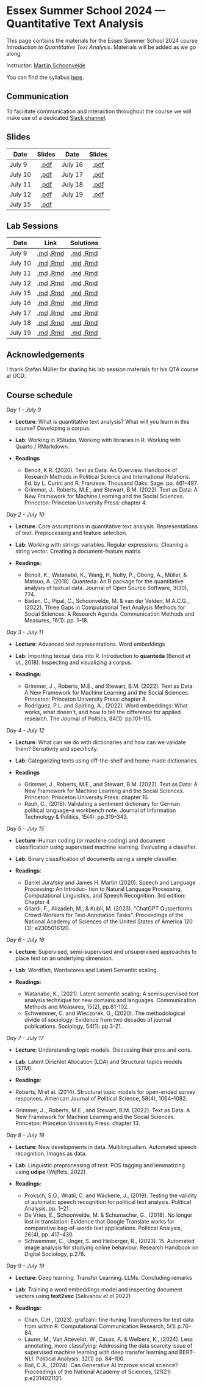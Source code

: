 # Essex Summer School 2024 — Quantitative Text Analysis

This page contains the materials for the Essex Summer School 2024 course *Introduction to Quantitative Text Analysis*. Materials will be added as we go along.

Instructor: [Martijn Schoonvelde](http://mschoonvelde.com)

You can find the syllabus [here](Syllabus_QTA.pdf).

## Communication

To facilitate communication and interaction throughout the course we will make use of a dedicated [Slack channel](https://essqta24.slack.com).

## Slides

| Date        | Slides           |  Date        | Slides           |
| ------------- |:-------------:| ------------- |:-------------:|
| July  9   | [.pdf](Slides/Slides_QTA_1.pdf)| July  16   | [.pdf](Slides/Slides_QTA_6.pdf) |
| July  10   | [.pdf](Slides/Slides_QTA_2.pdf)| July  17   | [.pdf](Slides/Slides_QTA_7.pdf) |
| July  11   | [.pdf](Slides/Slides_QTA_3.pdf) | July  18   | [.pdf]() |
| July  12   | [.pdf](Slides/Slides_QTA_4.pdf)| July  19   |[.pdf]() |
| July  15   | [.pdf]( Slides/Slides_QTA_5.pdf)|  |


## Lab Sessions

| Date        | Link           | Solutions           |    
| ------------- |:-------------:|:-------------:|
| July  9   |  [.md]( Lab_sessions/Day_1/Lab_Session_QTA_1.md ) [.Rmd]( Lab_sessions/Day_1/Lab_Session_QTA_1.Rmd )  | [.md]( Lab_sessions/Day_1/Lab_Session_QTA_1_Answers.md ) [.Rmd]( Lab_sessions/Day_1/Lab_Session_QTA_1_Answers.Rmd ) |
| July  10   | [.md]( Lab_sessions/Day_2/Lab_Session_QTA_2.md ) [.Rmd]( Lab_sessions/Day_2/Lab_Session_QTA_2.Rmd )  | [.md]( Lab_sessions/Day_2/Lab_Session_QTA_2_Answers.md ) [.Rmd]( Lab_sessions/Day_2/Lab_Session_QTA_2_Answers.Rmd ) |
| July  11   | [.md]( Lab_sessions/Day_3/Lab_Session_QTA_3.md ) [.Rmd]( Lab_sessions/Day_3/Lab_Session_QTA_3.Rmd )  | [.md]( Lab_sessions/Day_3/Lab_Session_QTA_3_Answers.md ) [.Rmd]( Lab_sessions/Day_3/Lab_Session_QTA_3_Answers.Rmd ) |
| July  12   | [.md]( Lab_sessions/Day_4/Lab_Session_QTA_4.md ) [.Rmd]( Lab_sessions/Day_4/Lab_Session_QTA_4.Rmd )  | [.md]( Lab_sessions/Day_4/Lab_Session_QTA_4_Answers.md ) [.Rmd]( Lab_sessions/Day_4/Lab_Session_QTA_4_Answers.Rmd ) |
| July  15   | [.md]( Lab_sessions/Day_5/Lab_Session_QTA_5.md ) [.Rmd]( Lab_sessions/Day_5/Lab_Session_QTA_5.Rmd )  | [.md]( Lab_sessions/Day_5/Lab_Session_QTA_5_Answers.md ) [.Rmd]( Lab_sessions/Day_5/Lab_Session_QTA_5_Answers.Rmd ) |
| July  16   | [.md]( Lab_sessions/Day_6/Lab_Session_QTA_6.md ) [.Rmd]( Lab_sessions/Day_6/Lab_Session_QTA_6.Rmd )  | [.md]( Lab_sessions/Day_6/Lab_Session_QTA_6_Answers.md ) [.Rmd]( Lab_sessions/Day_6/Lab_Session_QTA_6_Answers.Rmd ) |
| July  17   | [.md]( Lab_sessions/Day_7/Lab_Session_QTA_7.md ) [.Rmd]( Lab_sessions/Day_7/Lab_Session_QTA_7.Rmd )  | [.md]( Lab_sessions/Day_7/Lab_Session_QTA_7_Answers.md ) [.Rmd]( Lab_sessions/Day_7/Lab_Session_QTA_7_Answers.Rmd ) |
| July  18   | [.md]( Lab_sessions/Day_8/Lab_Session_QTA_8.md ) [.Rmd]( Lab_sessions/Day_8/Lab_Session_QTA_8.Rmd )  | [.md]( Lab_sessions/Day_8/Lab_Session_QTA_8_Answers.md ) [.Rmd]( Lab_sessions/Day_8/Lab_Session_QTA_8_Answers.Rmd ) |
| July  19   | [.md]() [.Rmd]() | [.md]() [.Rmd]() |

<!-- ## Flash talks

| Name        | Link           | 
| ------------- |:-------------:| 
 -->

## Acknowledgements

I thank Stefan Müller for sharing his lab session materials for his QTA course at UCD.

## Course schedule


*Day 1 - July 9*

 - **Lecture**: What is quantitative text analysis? What will you learn in this course? Developing a corpus.
 
-  **Lab**: Working in RStudio. Working with libraries in R. Working with Quarto / RMarkdown. 

- **Readings**
  - Benoit, K.R. (2020). Text as Data: An Overview. Handbook of Research Methods in Political Science and International Relations. Ed. by L. Curini and R. Franzese. Thousand Oaks: Sage: pp. 461–497.
  - Grimmer, J., Roberts, M.E., and Stewart, B.M. (2022). Text as Data: A New Framework for Machine Learning and the Social Sciences. Princeton: Princeton University Press: chapter 4.

*Day 2 - July 10*

-	**Lecture**: Core assumptions in quantitative text analysis. Representations of text. Preprocessing and feature selection.

-	**Lab**: Working with strings variables. Regular expressions. Cleaning a string vector. Creating a document-feature matrix. 

- **Readings**:
  -  Benoit, K., Watanabe, K., Wang, H, Nulty, P., Obeng, A., Müller, & Matsuo, A. (2018). Quanteda: An R package for the quantitative analysis of textual data. Journal of Open Source Software, 3(30), 774.
  - Baden, C., Pipal, C., Schoonvelde, M. & van der Velden, M.A.C.G., (2022). Three Gaps in Computational Text Analysis Methods for Social Sciences: A Research Agenda. Communication Methods and Measures, 16(1): pp. 1–18.

*Day 3 - July 11*

-	**Lecture**: Advanced text representations. Word embeddings

-	**Lab**: Importing textual data into R. Introduction to **quanteda** (Benoit _et al._, 2018). Inspecting and visualizing a corpus. 

- **Readings**:
  -  Grimmer, J ., Roberts, M.E., and Stewart, B.M. (2022). Text as Data: A New Framework for Machine Learning and the Social Sciences. Princeton: Princeton University Press: chapter 8.
  - Rodriguez, P.L. and Spirling, A., (2022). Word embeddings: What works, what doesn't, and how to tell the difference for applied research. The Journal of Politics, 84(1): pp.101–115.
  
*Day 4 - July 12*

-	**Lecture**: What can we do with dictionaries and how can we validate them? Sensitivity and specificity.

-	**Lab**: Categorizing texts using off-the-shelf and home-made dictionaries. 

- **Readings**
  - Grimmer, J., Roberts, M.E., and Stewart, B.M. (2022). Text as Data: A New Framework for Machine Learning and the Social Sciences. Princeton: Princeton University Press: chapter 16.
  - Rauh, C., (2018). Validating a sentiment dictionary for German political language–a workbench note. Journal of Information Technology & Politics, 15(4): pp.319–343.

*Day 5 - July 15*

-	**Lecture**: Human coding (or machine coding) and document classification using supervised machine learning. Evaluating a classifier.

-	**Lab**: Binary classification of documents using a simple classifier.

- **Readings**:
  - Daniel Jurafsky and James H. Martin (2020). Speech and Language Processing: An Introduc- tion to Natural Language Processing, Computational Linguistics, and Speech Recognition. 3rd edition: Chapter 4
  - Gilardi, F., Alizadeh, M., & Kubli, M. (2023). “ChatGPT Outperforms Crowd-Workers for Text-Annotation Tasks”. Proceedings of the National Academy of Sciences of the United States of America 120 (3): e2305016120.

*Day 6 - July 16*

-	**Lecture**: Supervised, semi-supervised and unsupervised approaches to place text on an underlying dimension. 

-	**Lab**: Wordfish, Wordscores and Latent Semantic scaling.

- **Readings**:

  - Watanabe, K., (2021). Latent semantic scaling: A semisupervised text analysis technique for new domains and languages. Communication Methods and Measures, 15(2), pp.81-102.
  - Schwemmer, C. and Wieczorek, O., (2020). The methodological divide of sociology: Evidence from two decades of journal publications. Sociology, 54(1): pp.3-21.

*Day 7 - July 17*

-	**Lecture**: Understanding topic models. Discussing their pros and cons. 

-	**Lab**: Latent Dirichlet Allocation (LDA) and Structural topics models (STM).

- **Readings**:
 - Roberts, M et al. (2014). Structural topic models for open-ended survey responses. American Journal of Political Science, 58(4), 1064–1082.
 - Grimmer, J.., Roberts, M.E., and Stewart, B.M. (2022). Text as Data: A New Framework for Machine Learning and the Social Sciences. Princeton: Princeton University Press: chapter 13.

*Day 8 - July 18*

-	**Lecture**: New developments in data.  Multilingualism. Automated speech recognition. Images as data.

-	**Lab**: Linguistic preprocessing of text. POS tagging and lemmatizing using **udipe** (Wijffels, 2022)

- **Readings**:
  - Proksch, S.O., Wratil, C. and Wäckerle, J., (2019). Testing the validity of automatic speech recognition for political text analysis. Political Analysis, pp. 1–21
  - De Vries, E., Schoonvelde, M. & Schumacher, G., (2018). No longer lost in translation: Evidence that Google Translate works for comparative bag-of-words text applications. Political Analysis, 26(4), pp. 417–430.
  - Schwemmer, C., Unger, S. and Heiberger, R., (2023). 15. Automated image analysis for studying online behaviour. Research Handbook on Digital Sociology, p.278.

*Day 9 - July 19*

-	**Lecture**: Deep learning. Transfer Learning. LLMs. Concluding remarks 

-	**Lab**: Training a word embeddings model and inspecting document vectors using **text2vec** (Selivanov _et al_ 2022)

- **Readings**:
   - Chan, C.H., (2023). grafzahl: fine-tuning Transformers for text data from within R. Computational Communication Research, 5(1) p.76–84.
   - Laurer, M., Van Atteveldt, W., Casas, A. & Welbers, K., (2024). Less annotating, more classifying: Addressing the data scarcity issue of supervised machine learning with deep transfer learning and BERT-NLI. Political Analysis, 32(1) pp. 84–100.
   - Bail, C.A., (2024). Can Generative AI improve social science? Proceedings of the National Academy of Sciences, 121(21) p.e2314021121.


